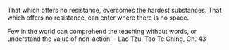 That which offers no resistance, overcomes the hardest substances.
That which offers no resistance, can enter where there is no space.

Few in the world can comprehend the teaching without words, or understand the value of non-action. - Lao Tzu, Tao Te Ching, Ch. 43

